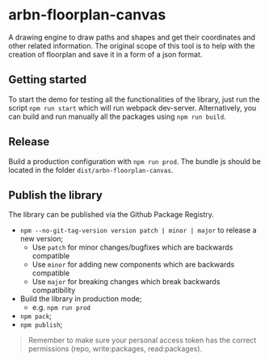 # arbn-floorplan-canvas
A drawing engine to draw paths and shapes and get their coordinates and other related information. The original scope of this tool is to help with the creation of floorplan and save it in a form of a json format.

## Getting started
To start the demo for testing all the functionalities of the library, just run the script `npm run start` which will run
webpack dev-server.
Alternatively, you can build and run manually all the packages using `npm run build`.

## Release
Build a production configuration with `npm run prod`. The bundle js should be located in the folder `dist/arbn-floorplan-canvas`.

## Publish the library
The library can be published via the Github Package Registry.

* `npm --no-git-tag-version version patch | minor | major` to release a new version;
  * Use `patch` for minor changes/bugfixes which are backwards compatible
  * Use `minor` for adding new components which are backwards compatible
  * Use `major` for breaking changes which break backwards compatibility
* Build the library in production mode;
  * e.g. `npm run prod`
* `npm pack`;
* `npm publish`;

> Remember to make sure your personal access token has the correct permissions (repo, write:packages, read:packages).
